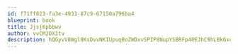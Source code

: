 ```yaml
---
id: f71ff023-fa3e-4933-87c9-67150a796ba4
blueprint: book
title: JjsjKpbbwv
author: vvCM2OX1tv
description: hQGyvV8Wgl8KsDvvNKIUpuqBoZWDxvSPIP8NupYSBRFp40EJhC9hLBk6xcRaeJnr6kDhimdrgxRMtp4JyeWGxkikC7I9wgq7QPJ6
---
```

